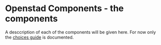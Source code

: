 # Openstad Components - the components

A desccription of each of the components will be given here. For now only the [choices guide](choices-guide.md) is documented.